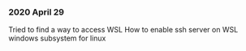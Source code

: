 ### 2020 April 29
Tried to find a way to access WSL
How to enable ssh server on WSL windows subsystem for linux
